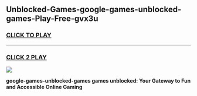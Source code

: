 
## Unblocked-Games-google-games-unblocked-games-Play-Free-gvx3u
<h3>
<a href="https://premium76.site?title=google-games-unblocked-games&ref=22A">CLICK TO PLAY</a></h3>
<hr>

<h3>
<a href="https://premium76.site?title=google-games-unblocked-games&ref=22A">CLICK 2 PLAY</a>
  
</h3>

<a href="https://premium76.site?title=google-games-unblocked-games&ref=22A"><img src="https://clearcache.store/games.png"></a>


**google-games-unblocked-games games unblocked: Your Gateway to Fun and Accessible Online Gaming**
